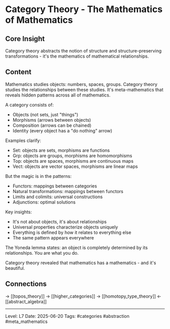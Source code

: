 # Category Theory - The Mathematics of Mathematics

## Core Insight
Category theory abstracts the notion of structure and structure-preserving transformations - it's the mathematics of mathematical relationships.

## Content
Mathematics studies objects: numbers, spaces, groups. Category theory studies the relationships between these studies. It's meta-mathematics that reveals hidden patterns across all of mathematics.

A category consists of:
- Objects (not sets, just "things")
- Morphisms (arrows between objects)
- Composition (arrows can be chained)
- Identity (every object has a "do nothing" arrow)

Examples clarify:
- Set: objects are sets, morphisms are functions
- Grp: objects are groups, morphisms are homomorphisms
- Top: objects are spaces, morphisms are continuous maps
- Vect: objects are vector spaces, morphisms are linear maps

But the magic is in the patterns:
- Functors: mappings between categories
- Natural transformations: mappings between functors
- Limits and colimits: universal constructions
- Adjunctions: optimal solutions

Key insights:
- It's not about objects, it's about relationships
- Universal properties characterize objects uniquely
- Everything is defined by how it relates to everything else
- The same pattern appears everywhere

The Yoneda lemma states: an object is completely determined by its relationships. You are what you do.

Category theory revealed that mathematics has a mathematics - and it's beautiful.

## Connections
→ [[topos_theory]]
→ [[higher_categories]]
→ [[homotopy_type_theory]]
← [[abstract_algebra]]

---
Level: L7
Date: 2025-06-20
Tags: #categories #abstraction #meta_mathematics